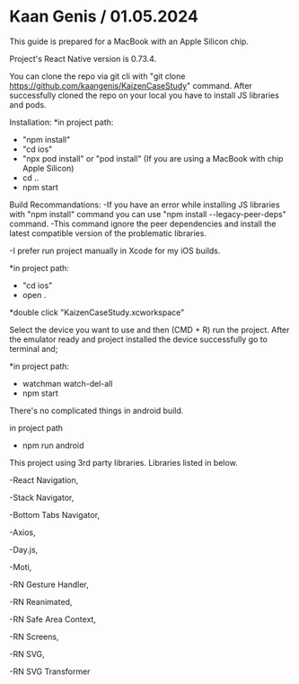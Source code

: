 # Kaan Genis / 01.05.2024

This guide is prepared for a MacBook with an Apple Silicon chip.

Project's React Native version is 0.73.4.

You can clone the repo via git cli with "git clone https://github.com/kaangenis/KaizenCaseStudy" command.
After successfully cloned the repo on your local you have to install JS libraries and pods.

Installation:
*in project path:

- "npm install"
- "cd ios"
- "npx pod install" or "pod install" (If you are using a MacBook with chip Apple Silicon)
- cd ..
- npm start

Build Recommandations:
-If you have an error while installing JS libraries with "npm install" command you can use "npm install --legacy-peer-deps" command.
-This command ignore the peer dependencies and install the latest compatible version of the problematic libraries.

-I prefer run project manually in Xcode for my iOS builds.

*in project path:
- "cd ios"
- open .


*double click "KaizenCaseStudy.xcworkspace"

Select the device you want to use and then (CMD + R) run the project.
After the emulator ready and project installed the device successfully go to terminal and;

*in project path:
- watchman watch-del-all
- npm start

There's no complicated things in android build.

in project path
- npm run android

This project using 3rd party libraries.
Libraries listed in below.

-React Navigation,

-Stack Navigator,

-Bottom Tabs Navigator,

-Axios,

-Day.js,

-Moti,

-RN Gesture Handler,

-RN Reanimated,

-RN Safe Area Context,

-RN Screens,

-RN SVG,

-RN SVG Transformer
